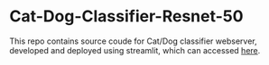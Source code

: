 # Cat-Dog-Classifier-Resnet-50
This repo contains source coude for Cat/Dog classifier webserver, developed and deployed using streamlit, which can accessed [here](https://abdulrafay97-cat-dog-classifier-resnet50-streamlitapp-k7m2xq.streamlitapp.com/). 
